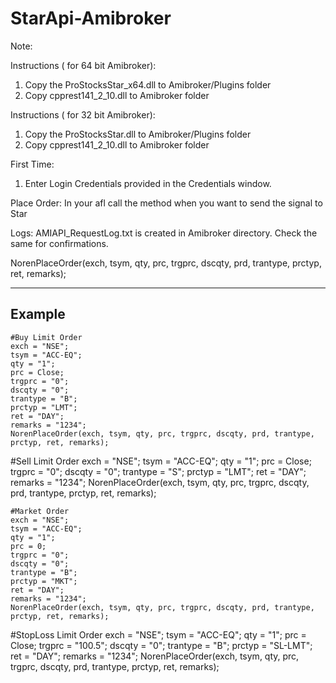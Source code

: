 # StarApi-Amibroker

Note: 


Instructions ( for 64 bit Amibroker): 

1. Copy the ProStocksStar_x64.dll to Amibroker/Plugins folder
2. Copy cpprest141_2_10.dll to Amibroker folder

Instructions ( for 32 bit Amibroker): 

1. Copy the ProStocksStar.dll to Amibroker/Plugins folder
2. Copy cpprest141_2_10.dll to Amibroker folder


First Time:
1. Enter Login Credentials provided in the Credentials window. 

Place Order:
In your afl call the method when you want to send the signal to Star

Logs:
AMIAPI_RequestLog.txt is created in Amibroker directory. Check the same for confirmations. 

NorenPlaceOrder(exch, tsym, qty, prc, trgprc, dscqty, prd, trantype, prctyp, ret, remarks);       

****
## Example
````
#Buy Limit Order
exch = "NSE";
tsym = "ACC-EQ";
qty = "1";
prc = Close;
trgprc = "0";
dscqty = "0";
trantype = "B";
prctyp = "LMT";
ret = "DAY";
remarks = "1234";
NorenPlaceOrder(exch, tsym, qty, prc, trgprc, dscqty, prd, trantype, prctyp, ret, remarks);       
````
#Sell Limit Order
exch = "NSE";
tsym = "ACC-EQ";
qty = "1";
prc = Close;
trgprc = "0";
dscqty = "0";
trantype = "S";
prctyp = "LMT";
ret = "DAY";
remarks = "1234";
NorenPlaceOrder(exch, tsym, qty, prc, trgprc, dscqty, prd, trantype, prctyp, ret, remarks);  
````
#Market Order
exch = "NSE";
tsym = "ACC-EQ";
qty = "1";
prc = 0;
trgprc = "0";
dscqty = "0";
trantype = "B";
prctyp = "MKT";
ret = "DAY";
remarks = "1234";
NorenPlaceOrder(exch, tsym, qty, prc, trgprc, dscqty, prd, trantype, prctyp, ret, remarks);       
````
#StopLoss Limit Order
exch = "NSE";
tsym = "ACC-EQ";
qty = "1";
prc = Close;
trgprc = "100.5";
dscqty = "0";
trantype = "B";
prctyp = "SL-LMT";
ret = "DAY";
remarks = "1234";
NorenPlaceOrder(exch, tsym, qty, prc, trgprc, dscqty, prd, trantype, prctyp, ret, remarks);       
